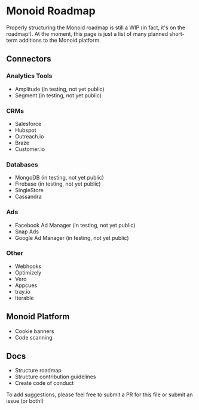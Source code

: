 # Monoid Roadmap

Properly structuring the Monoid roadmap is still a WIP (in fact, it's on the roadmap!). At the moment, this page is just a list of many planned short-term additions to the Monoid platform.

## Connectors 

### Analytics Tools

* Amplitude (in testing, not yet public)
* Segment (in testing, not yet public)

### CRMs

* Salesforce
* Hubspot
* Outreach.io
* Braze
* Customer.io

### Databases

* MongoDB (in testing, not yet public)
* Firebase (in testing, not yet public)
* SingleStore 
* Cassandra

### Ads

* Facebook Ad Manager (in testing, not yet public)
* Snap Ads 
* Google Ad Manager (in testing, not yet public)

### Other

* Webhooks
* Optimizely
* Vero
* Appcues
* tray.io
* Iterable

## Monoid Platform 

* Cookie banners 
* Code scanning 

## Docs 

* Structure roadmap 
* Structure contribution guidelines
* Create code of conduct


To add suggestions, please feel free to submit a PR for this file or submit an issue (or both!)